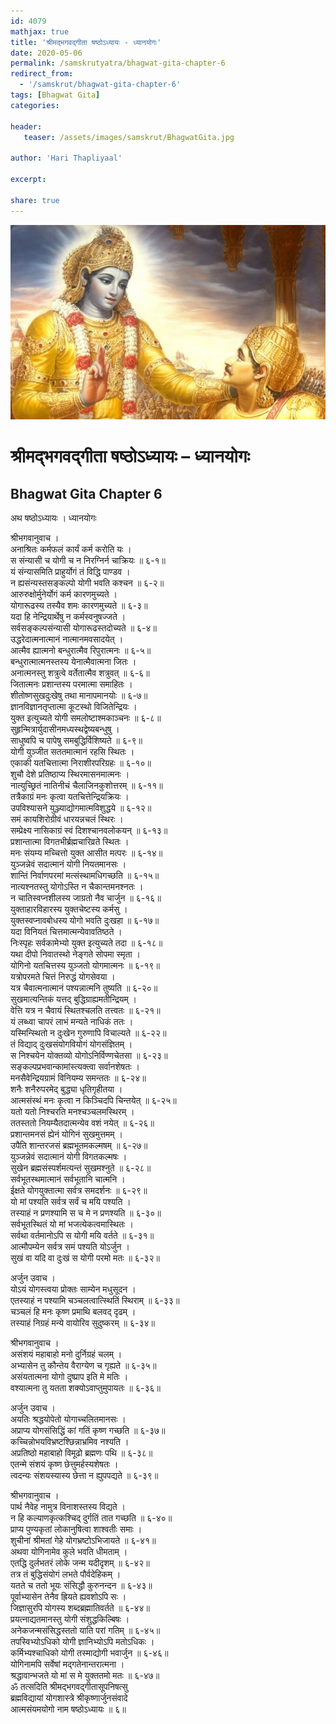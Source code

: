 ```yaml
---    
id: 4079    
mathjax: true    
title: 'श्रीमद्भगवद्गीता षष्ठोऽध्यायः - ध्यानयोगः'    
date: 2020-05-06    
permalink: /samskrutyatra/bhagwat-gita-chapter-6
redirect_from: 
  - '/samskrut/bhagwat-gita-chapter-6'
tags: [Bhagwat Gita]    
categories:    
    
header:    
   teaser: /assets/images/samskrut/BhagwatGita.jpg    
    
author: 'Hari Thapliyaal'    
    
excerpt:    
    
share: true    
---    
```

    
![](/assets/images/samskrut/BhagwatGita.jpg)    
    
# श्रीमद्भगवद्गीता षष्ठोऽध्यायः – ध्यानयोगः    
## Bhagwat Gita Chapter 6    
    
अथ षष्ठोऽध्यायः ।    ध्यानयोगः    
    
श्रीभगवानुवाच ।    
अनाश्रितः कर्मफलं कार्यं कर्म करोति यः ।    
स संन्यासी च योगी च न निरग्निर्न चाक्रियः ॥ ६-१॥    
यं संन्यासमिति प्राहुर्योगं तं विद्धि पाण्डव ।    
न ह्यसंन्यस्तसङ्कल्पो योगी भवति कश्चन ॥ ६-२॥    
आरुरुक्षोर्मुनेर्योगं कर्म कारणमुच्यते ।    
योगारूढस्य तस्यैव शमः कारणमुच्यते ॥ ६-३॥    
यदा हि नेन्द्रियार्थेषु न कर्मस्वनुषज्जते ।    
सर्वसङ्कल्पसंन्यासी योगारूढस्तदोच्यते ॥ ६-४॥    
उद्धरेदात्मनात्मानं नात्मानमवसादयेत् ।    
आत्मैव ह्यात्मनो बन्धुरात्मैव रिपुरात्मनः ॥ ६-५॥    
बन्धुरात्मात्मनस्तस्य येनात्मैवात्मना जितः ।    
अनात्मनस्तु शत्रुत्वे वर्तेतात्मैव शत्रुवत् ॥ ६-६॥    
जितात्मनः प्रशान्तस्य परमात्मा समाहितः ।    
शीतोष्णसुखदुःखेषु तथा मानापमानयोः ॥ ६-७॥    
ज्ञानविज्ञानतृप्तात्मा कूटस्थो विजितेन्द्रियः ।    
युक्त इत्युच्यते योगी समलोष्टाश्मकाञ्चनः ॥ ६-८॥    
सुहृन्मित्रार्युदासीनमध्यस्थद्वेष्यबन्धुषु ।    
साधुष्वपि च पापेषु समबुद्धिर्विशिष्यते ॥ ६-९॥    
योगी युञ्जीत सततमात्मानं रहसि स्थितः ।    
एकाकी यतचित्तात्मा निराशीरपरिग्रहः ॥ ६-१०॥    
शुचौ देशे प्रतिष्ठाप्य स्थिरमासनमात्मनः ।    
नात्युच्छ्रितं नातिनीचं चैलाजिनकुशोत्तरम् ॥ ६-११॥    
तत्रैकाग्रं मनः कृत्वा यतचित्तेन्द्रियक्रियः ।    
उपविश्यासने युञ्ज्याद्योगमात्मविशुद्धये ॥ ६-१२॥    
समं कायशिरोग्रीवं धारयन्नचलं स्थिरः ।    
सम्प्रेक्ष्य नासिकाग्रं स्वं दिशश्चानवलोकयन् ॥ ६-१३॥    
प्रशान्तात्मा विगतभीर्ब्रह्मचारिव्रते स्थितः ।    
मनः संयम्य मच्चित्तो युक्त आसीत मत्परः ॥ ६-१४॥    
युञ्जन्नेवं सदात्मानं योगी नियतमानसः ।    
शान्तिं निर्वाणपरमां मत्संस्थामधिगच्छति ॥ ६-१५॥    
नात्यश्नतस्तु योगोऽस्ति न चैकान्तमनश्नतः ।    
न चातिस्वप्नशीलस्य जाग्रतो नैव चार्जुन ॥ ६-१६॥    
युक्ताहारविहारस्य   युक्तचेष्टस्य कर्मसु ।    
युक्तस्वप्नावबोधस्य योगो भवति दुःखहा ॥ ६-१७॥    
यदा विनियतं चित्तमात्मन्येवावतिष्ठते ।    
निःस्पृहः सर्वकामेभ्यो युक्त इत्युच्यते तदा ॥ ६-१८॥    
यथा दीपो निवातस्थो नेङ्गते सोपमा स्मृता ।    
योगिनो यतचित्तस्य युञ्जतो योगमात्मनः ॥ ६-१९॥    
यत्रोपरमते चित्तं निरुद्धं योगसेवया ।    
यत्र चैवात्मनात्मानं पश्यन्नात्मनि तुष्यति ॥ ६-२०॥    
सुखमात्यन्तिकं यत्तद् बुद्धिग्राह्यमतीन्द्रियम् ।    
वेत्ति यत्र न चैवायं स्थितश्चलति तत्त्वतः ॥ ६-२१॥    
यं लब्ध्वा चापरं लाभं मन्यते नाधिकं ततः ।    
यस्मिन्स्थितो न दुःखेन गुरुणापि विचाल्यते ॥ ६-२२॥    
तं विद्याद् दुःखसंयोगवियोगं योगसंज्ञितम् ।    
स निश्चयेन योक्तव्यो योगोऽनिर्विण्णचेतसा ॥ ६-२३॥    
सङ्कल्पप्रभवान्कामांस्त्यक्त्वा सर्वानशेषतः ।    
मनसैवेन्द्रियग्रामं विनियम्य समन्ततः ॥ ६-२४॥    
शनैः शनैरुपरमेद् बुद्ध्या धृतिगृहीतया ।    
आत्मसंस्थं मनः कृत्वा न किञ्चिदपि चिन्तयेत् ॥ ६-२५॥    
यतो यतो निश्चरति मनश्चञ्चलमस्थिरम् ।    
ततस्ततो नियम्यैतदात्मन्येव वशं नयेत् ॥ ६-२६॥    
प्रशान्तमनसं ह्येनं योगिनं सुखमुत्तमम् ।    
उपैति शान्तरजसं ब्रह्मभूतमकल्मषम् ॥ ६-२७॥    
युञ्जन्नेवं सदात्मानं योगी विगतकल्मषः ।    
सुखेन ब्रह्मसंस्पर्शमत्यन्तं सुखमश्नुते ॥ ६-२८॥    
सर्वभूतस्थमात्मानं सर्वभूतानि चात्मनि ।    
ईक्षते योगयुक्तात्मा सर्वत्र समदर्शनः ॥ ६-२९॥    
यो मां पश्यति सर्वत्र सर्वं च मयि पश्यति ।    
तस्याहं न प्रणश्यामि स च मे न प्रणश्यति ॥ ६-३०॥    
सर्वभूतस्थितं यो मां भजत्येकत्वमास्थितः ।    
सर्वथा वर्तमानोऽपि स योगी मयि वर्तते ॥ ६-३१॥    
आत्मौपम्येन सर्वत्र समं पश्यति योऽर्जुन ।    
सुखं वा यदि वा दुःखं स योगी परमो मतः ॥ ६-३२॥    
    
अर्जुन उवाच ।    
योऽयं योगस्त्वया प्रोक्तः साम्येन मधुसूदन ।    
एतस्याहं न पश्यामि चञ्चलत्वात्स्थितिं स्थिराम् ॥ ६-३३॥    
चञ्चलं हि मनः कृष्ण प्रमाथि बलवद् दृढम् ।    
तस्याहं निग्रहं मन्ये वायोरिव सुदुष्करम् ॥ ६-३४॥    
    
श्रीभगवानुवाच ।    
असंशयं महाबाहो मनो दुर्निग्रहं चलम् ।    
अभ्यासेन तु कौन्तेय वैराग्येण च गृह्यते ॥ ६-३५॥    
असंयतात्मना योगो दुष्प्राप इति मे मतिः ।    
वश्यात्मना तु यतता शक्योऽवाप्तुमुपायतः ॥ ६-३६॥    
    
अर्जुन उवाच ।    
अयतिः श्रद्धयोपेतो योगाच्चलितमानसः ।    
अप्राप्य योगसंसिद्धिं कां गतिं कृष्ण गच्छति ॥ ६-३७॥    
कच्चिन्नोभयविभ्रष्टश्छिन्नाभ्रमिव नश्यति ।    
अप्रतिष्ठो महाबाहो विमूढो ब्रह्मणः पथि ॥ ६-३८॥    
एतन्मे संशयं कृष्ण छेत्तुमर्हस्यशेषतः ।    
त्वदन्यः संशयस्यास्य छेत्ता न ह्युपपद्यते ॥ ६-३९॥    
    
श्रीभगवानुवाच ।    
पार्थ नैवेह नामुत्र विनाशस्तस्य विद्यते ।    
न हि कल्याणकृत्कश्चिद् दुर्गतिं तात गच्छति ॥ ६-४०॥    
प्राप्य पुण्यकृतां लोकानुषित्वा शाश्वतीः समाः ।    
शुचीनां श्रीमतां गेहे योगभ्रष्टोऽभिजायते ॥ ६-४१॥    
अथवा योगिनामेव कुले भवति धीमताम् ।    
एतद्धि दुर्लभतरं लोके जन्म यदीदृशम् ॥ ६-४२॥    
तत्र तं बुद्धिसंयोगं लभते पौर्वदेहिकम् ।    
यतते च ततो भूयः संसिद्धौ कुरुनन्दन ॥ ६-४३॥    
पूर्वाभ्यासेन तेनैव ह्रियते ह्यवशोऽपि सः ।    
जिज्ञासुरपि योगस्य शब्दब्रह्मातिवर्तते ॥ ६-४४॥    
प्रयत्नाद्यतमानस्तु योगी संशुद्धकिल्बिषः ।    
अनेकजन्मसंसिद्धस्ततो याति परां गतिम् ॥ ६-४५॥    
तपस्विभ्योऽधिको योगी ज्ञानिभ्योऽपि मतोऽधिकः ।    
कर्मिभ्यश्चाधिको योगी तस्माद्योगी भवार्जुन ॥ ६-४६॥    
योगिनामपि सर्वेषां मद्गतेनान्तरात्मना ।    
श्रद्धावान्भजते यो मां स मे युक्ततमो मतः ॥ ६-४७॥    
ॐ तत्सदिति श्रीमद्भगवद्गीतासूपनिषत्सु    
ब्रह्मविद्यायां योगशास्त्रे श्रीकृष्णार्जुनसंवादे    
आत्मसंयमयोगो नाम षष्ठोऽध्यायः ॥ ६॥    
    
